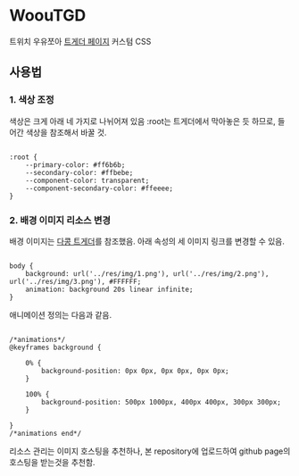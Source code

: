 # WoouTGD
트위치 우유쪼아 [트게더 페이지](https://tgd.kr/woou012) 커스텀 CSS

## 사용법
### 1. 색상 조정
색상은 크게 아래 네 가지로 나뉘어져 있음
:root는 트게더에서 막아놓은 듯 하므로, 들어간 색상을 참조해서 바꿀 것.
<pre><code>
:root {
	--primary-color: #ff6b6b;
	--secondary-color: #ffbebe;
	--component-color: transparent;
	--component-secondary-color: #ffeeee;
}
</code></pre>

### 2. 배경 이미지 리소스 변경
배경 이미지는 [다콩 트게더](https://tgd.kr/dakong_)를 참조했음. 아래 속성의 세 이미지 링크를 변경할 수 있음.
<pre><code>
body {
	background: url('../res/img/1.png'), url('../res/img/2.png'), url('../res/img/3.png'), #FFFFFF;
	animation: background 20s linear infinite;
}
</code></pre>

애니메이션 정의는 다음과 같음. 
<pre><code>
/*animations*/
@keyframes background {

    0% {
        background-position: 0px 0px, 0px 0px, 0px 0px;
    }

    100% {
        background-position: 500px 1000px, 400px 400px, 300px 300px;
    }

}
/*animations end*/
</code></pre>

리소스 관리는 이미지 호스팅을 추천하나, 본 repository에 업로드하여 github page의 호스팅을 받는것을 추천함.

